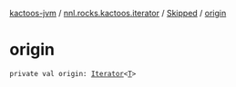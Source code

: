 [kactoos-jvm](../../index.md) / [nnl.rocks.kactoos.iterator](../index.md) / [Skipped](index.md) / [origin](./origin.md)

# origin

`private val origin: `[`Iterator`](https://kotlinlang.org/api/latest/jvm/stdlib/kotlin.collections/-iterator/index.html)`<`[`T`](index.md#T)`>`